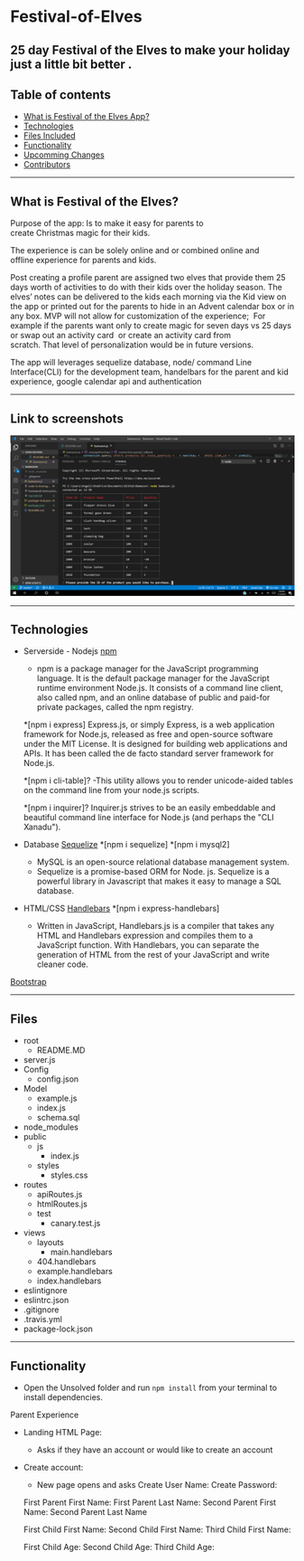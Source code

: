 # Festival-of-Elves
25 day Festival of the Elves to make your holiday just a little bit better .
---- 

 ## Table of contents
* [What is Festival of the Elves App?](#what-is-FOTEA)
* [Technologies](#technologies)
* [Files Included](#files-included)
* [Functionality](#functionality)
* [Upcomming Changes](#upcomming-changes)
* [Contributors](#contributors)

----

## What is Festival of the Elves? 

Purpose of the app: Is to make it easy for parents to create Christmas magic for their kids. 

The experience is can be solely online and or combined online and offline experience for parents and kids. 

Post creating a profile parent are assigned two elves that provide them 25 days worth of activities to do with their kids over the holiday season. The elves’ notes can be delivered to the kids each morning via the Kid view on the app or printed out for the parents to hide in an Advent calendar box or in any box.
MVP will not allow for customization of the experience;  
For example if the parents want only to  create magic for seven days vs 25 days or swap out an activity card  or create an activity card from scratch. That level of personalization would be in future versions.


The app will leverages sequelize database, node/ command Line Interface(CLI) for the development team, handelbars for the parent and kid experience, google calendar api and authentication 

----

## Link to screenshots
![image](https://github.com/AElliott10/Bamazon/blob/master/2019-11-18.png)

----

## Technologies

* Serverside - Nodejs
[npm](https://www.npmjs.com/)

    - npm is a package manager for the JavaScript programming language. It is the default package manager for the JavaScript runtime environment Node.js. It consists of a command line client, also called npm, and an online database of public and paid-for private packages, called the npm registry.

    *[npm i express] Express.js, or simply Express, is a web application framework for Node.js, released as free and open-source software under the MIT License. It is designed for building web applications and APIs. It has been called the de facto standard server framework for Node.js.

    *[npm i cli-table]?
    -This utility allows you to render unicode-aided tables on the command line from your node.js scripts.

    *[npm i inquirer]?
    Inquirer.js strives to be an easily embeddable and beautiful command line interface for Node.js (and perhaps the "CLI Xanadu").

    
* Database 
[Sequelize](https://sequelize.org/master/manual/getting-started.html)
    *[npm i sequelize]
    *[npm i mysql2] 

    - MySQL is an open-source relational database management system. 
    - Sequelize is a promise-based ORM for Node. js. Sequelize is a powerful library in Javascript that makes it easy to manage a SQL database.

* HTML/CSS
[Handlebars](https://handlebarsjs.com/)
    *[npm i express-handlebars]
    - Written in JavaScript, Handlebars.js is a compiler that takes any HTML and Handlebars expression and compiles them to a JavaScript function. With Handlebars, you can separate the generation of HTML from the rest of your JavaScript and write cleaner code.

[Bootstrap](https://getbootstrap.com/) 


----

## Files 
* root
    - README.MD
* server.js
* Config
    - config.json
* Model
    - example.js
    - index.js
    - schema.sql
* node_modules
* public
    - js
        * index.js
    - styles
        * styles.css
* routes
    - apiRoutes.js
    - htmlRoutes.js
    - test
        * canary.test.js
* views
    - layouts
        * main.handlebars
    - 404.handlebars
    - example.handlebars
    - index.handlebars
* eslintignore
* eslintrc.json
* .gitignore
* .travis.yml
* package-lock.json

----

## Functionality
* Open the Unsolved folder and run `npm install` from your terminal to install dependencies.
    

Parent Experience
* Landing HTML Page: 
    * Asks if they have an account or would like to create an account

* Create account: 
    * New page opens and asks 
    Create User Name:
    Create Password:

    First Parent First Name:
    First Parent Last Name:
    Second Parent First Name:
    Second Parent Last Name

    First Child First Name:
    Second Child First Name:
    Third Child First Name:

    First Child Age:
    Second Child Age:
    Third Child Age:




    
